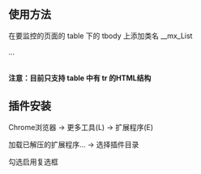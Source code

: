 ## 使用方法 ##

  在要监控的页面的 table 下的 tbody 上添加类名 __mx_List

  <table>
    <tbody class="__mx_List">
      ...
    </tbody>
  </table>

**注意：目前只支持 table 中有 tr 的HTML结构**

## 插件安装 ##

  Chrome浏览器 -> 更多工具(L) -> 扩展程序(E)

  加载已解压的扩展程序... -> 选择插件目录

  勾选启用复选框
